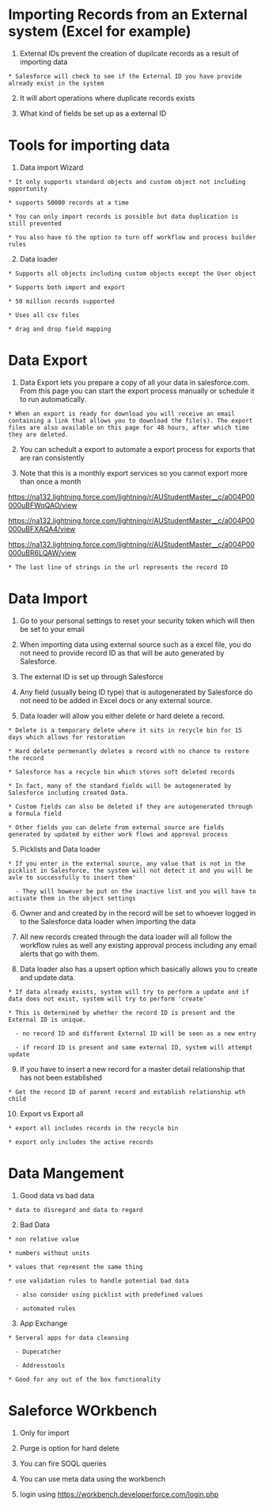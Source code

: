 # Importing Records from an External system (Excel for example)

  1. External IDs prevent the creation of dupilcate records as a result of importing data

    * Salesforce will check to see if the External ID you have provide already exist in the system

  2. It will abort operations where duplicate records exists 

  3. What kind of fields be set up as a external ID

# Tools for importing data 

  1. Data import Wizard 

    * It only supports standard objects and custom object not including opportunity

    * supports 50000 records at a time

    * You can only import records is possible but data duplication is still prevented

    * You also have to the option to turn off workflow and process builder rules


  2. Data loader 

    * Supports all objects including custom objects except the User object

    * Supports both import and export 

    * 50 million records supported 

    * Uses all csv files

    * drag and drop field mapping 

# Data Export 

  1. Data Export lets you prepare a copy of all your data in salesforce.com. From this page you can start the export process manually or schedule it to run automatically. 
  
    * When an export is ready for download you will receive an email containing a link that allows you to download the file(s). The export files are also available on this page for 48 hours, after which time they are deleted.

  2. You can schedult a export to automate a export process for exports that are ran consistently

  3. Note that this is a monthly export services so you cannot export more than once a month

  https://na132.lightning.force.com/lightning/r/AUStudentMaster__c/a004P00000uBFWqQAO/view

  https://na132.lightning.force.com/lightning/r/AUStudentMaster__c/a004P00000uBFXAQA4/view

  https://na132.lightning.force.com/lightning/r/AUStudentMaster__c/a004P00000uBR6LQAW/view

    * The last line of strings in the url represents the record ID

# Data Import 

  1. Go to your personal settings to reset your security token which will then be set to your email

  2. When importing data using external source such as a excel file, you do not need to provide record ID as that will be auto generated by Salesforce. 

  3. The external ID is set up through Salesforce 

  4. Any field (usually being ID type) that is autogenerated by Salesforce do not need to be added in Excel docs or any external source. 

  4. Data loader will allow you either delete or hard delete a record. 

    * Delete is a temporary delete where it sits in recycle bin for 15 days which allows for restoration

    * Hard delete permenantly deletes a record with no chance to restore the record

    * Salesforce has a recycle bin which stores soft deleted records

    * In fact, many of the standard fields will be autogenerated by Salesforce including created Data.

    * Custom fields can also be deleted if they are autogenerated through a formula field

    * Other fields you can delete from external source are fields generated by updated by either work flows and approval process

  5. Picklists and Data loader 

    * If you enter in the external source, any value that is not in the picklist in Salesforce, the system will not detect it and you will be avle to successfully to insert them'

      - They will however be put on the inactive list and you will have to activate them in the object settings 

  6. Owner and and created by in the record will be set to whoever logged in to the Salesforce data loader when importing the data

  7. All new records created through the data loader will all follow the workflow rules as well any existing approval process including any email alerts that go with them. 

  8. Data loader also has a upsert option which basically allows you to create and update data. 

    * If data already exists, system will try to perform a update and if data does not exist, system will try to perform 'create'

    * This is determined by whether the record ID is present and the External ID is unique.

      - no record ID and different External ID will be seen as a new entry 

      - if record ID is present and same external ID, system will attempt update

  9. If you have to insert a new record for a master detail relationship that has not been established
    
    * Get the record ID of parent record and establish relationship wth child

  10. Export vs Export all

    * export all includes records in the recycle bin

    * export only includes the active records

# Data Mangement 

  1. Good data vs bad data 

    * data to disregard and data to regard

  2. Bad Data

    * non relative value

    * numbers without units

    * values that represent the same thing

    * use validation rules to handle potential bad data 

      - also consider using picklist with predefined values

      - automated rules

  3. App Exchange 

    * Serveral apps for data cleansing 

      - Dupecatcher 

      - Addresstools

    * Good for any out of the box functionality 

# Saleforce WOrkbench
  
  1. Only for import 

  2. Purge is option for hard delete

  3. You can fire SOQL queries 

  4. You can use meta data using the workbench

  5. login using https://workbench.developerforce.com/login.php